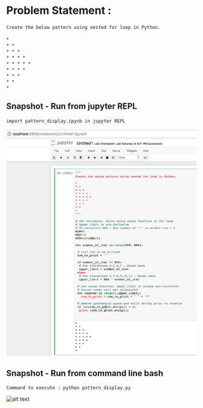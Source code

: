 # Problem Statement :
```
Create the below pattern using nested for loop in Python.

*
* *
* * *
* * * *
* * * * *
* * * *
* * *
* *
*
```

## Snapshot - Run from jupyter REPL 
```
import pattern_display.ipynb in jupyter REPL 
```

![alt text](screenshots/pattern_display_jupyter_repl.png "Run from jupyter repl")


## Snapshot - Run from command line bash
```
Command to execute : python pattern_display.py
```

![alt text](screenshots/pattern_display_command_line.png "Run from command line bash")
